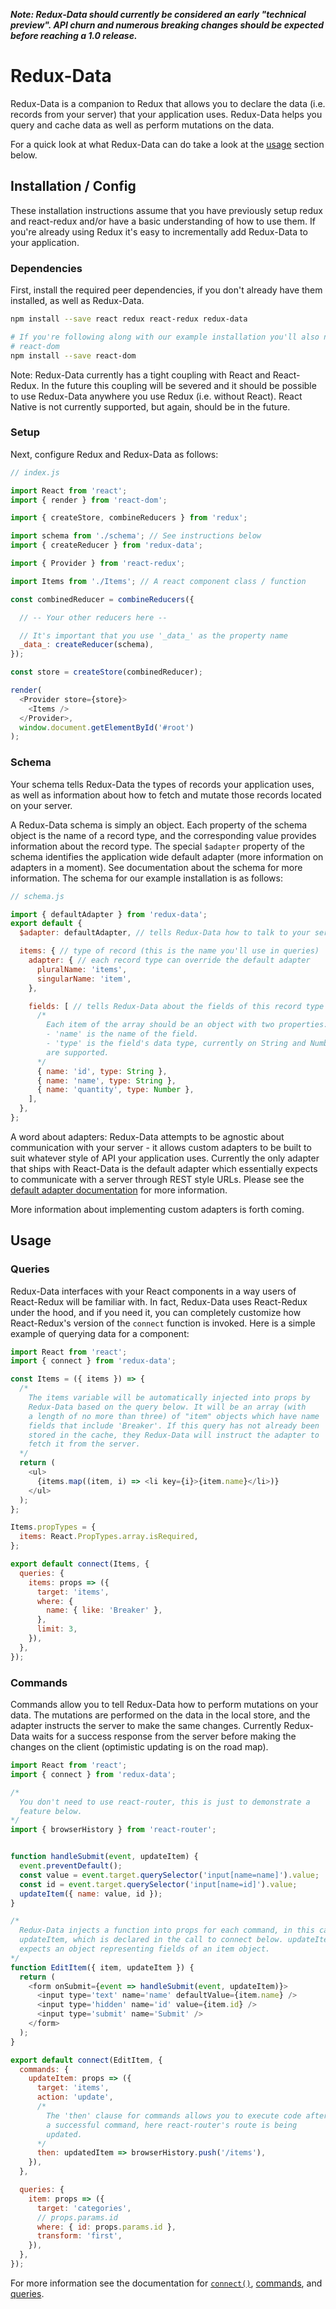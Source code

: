 ***Note: Redux-Data should currently be considered an early "technical preview". API churn and numerous breaking changes should be expected before reaching a 1.0 release.***

# Redux-Data
Redux-Data is a companion to Redux that allows you to declare the data (i.e. records from your server) that your application uses. Redux-Data helps you query and cache data as well as perform mutations on the data.

For a quick look at what Redux-Data can do take a look at the [usage](#usage) section below.

## Installation / Config
These installation instructions assume that you have previously setup redux and react-redux and/or have a basic understanding of how to use them. If you're already using Redux it's easy to incrementally add Redux-Data to your application.

### Dependencies
First, install the required peer dependencies, if you don't already have them installed, as well as Redux-Data.

```bash
npm install --save react redux react-redux redux-data

# If you're following along with our example installation you'll also need
# react-dom
npm install --save react-dom
```
Note: Redux-Data currently has a tight coupling with React and React-Redux. In the future this coupling will be severed and it should be possible to use Redux-Data anywhere you use Redux (i.e. without React). React Native is not currently supported, but again, should be in the future.

### Setup
Next, configure Redux and Redux-Data as follows:
```javascript
// index.js

import React from 'react';
import { render } from 'react-dom';

import { createStore, combineReducers } from 'redux';

import schema from './schema'; // See instructions below
import { createReducer } from 'redux-data';

import { Provider } from 'react-redux';

import Items from './Items'; // A react component class / function

const combinedReducer = combineReducers({

  // -- Your other reducers here --

  // It's important that you use '_data_' as the property name
  _data_: createReducer(schema),
});

const store = createStore(combinedReducer);

render(
  <Provider store={store}>
    <Items />
  </Provider>,
  window.document.getElementById('#root')
);
```

### Schema
Your schema tells Redux-Data the types of records your application uses, as well as information about how to fetch and mutate those records located on your server.

A Redux-Data schema is simply an object. Each property of the schema object is the name of a record type, and the corresponding value provides information about the record type. The special `$adapter` property of the schema identifies the application wide default adapter (more information on adapters in a moment). See documentation about the schema for more information. The schema for our example installation is as follows:

```javascript
// schema.js

import { defaultAdapter } from 'redux-data';
export default {
  $adapter: defaultAdapter, // tells Redux-Data how to talk to your server

  items: { // type of record (this is the name you'll use in queries)
    adapter: { // each record type can override the default adapter
      pluralName: 'items',
      singularName: 'item',
    },

    fields: [ // tells Redux-Data about the fields of this record type
      /*
        Each item of the array should be an object with two properties:
        - 'name' is the name of the field.
        - 'type' is the field's data type, currently on String and Number
        are supported.
      */
      { name: 'id', type: String },
      { name: 'name', type: String },
      { name: 'quantity', type: Number },
    ],
  },
};
```

A word about adapters: Redux-Data attempts to be agnostic about communication with your server - it allows custom adapters to be built to suit whatever style of API your application uses. Currently the only adapter that ships with React-Data is the default adapter which essentially expects to communicate with a server through REST style URLs. Please see the [default adapter documentation](/docs/defaultAdapter.md) for more information.

More information about implementing custom adapters is forth coming.

## Usage

### Queries
Redux-Data interfaces with your React components in a way users of React-Redux will be familiar with. In fact, Redux-Data uses React-Redux under the hood, and if you need it, you can completely customize how React-Redux's version of the `connect` function is invoked. Here is a simple example of querying data for a component:

```javascript
import React from 'react';
import { connect } from 'redux-data';

const Items = ({ items }) => {
  /*
    The items variable will be automatically injected into props by
    Redux-Data based on the query below. It will be an array (with
    a length of no more than three) of "item" objects which have name
    fields that include 'Breaker'. If this query has not already been
    stored in the cache, they Redux-Data will instruct the adapter to
    fetch it from the server.
  */
  return (
    <ul>
      {items.map((item, i) => <li key={i}>{item.name}</li>)}
    </ul>
  );
};

Items.propTypes = {
  items: React.PropTypes.array.isRequired,
};

export default connect(Items, {
  queries: {
    items: props => ({
      target: 'items',
      where: {
        name: { like: 'Breaker' },
      },
      limit: 3,
    }),
  },
});
```

### Commands
Commands allow you to tell Redux-Data how to perform mutations on your data. The mutations are performed on the data in the local store, and the adapter instructs the server to make the same changes. Currently Redux-Data waits for a success response from the server before making the changes on the client (optimistic updating is on the road map).

```javascript
import React from 'react';
import { connect } from 'redux-data';

/*
  You don't need to use react-router, this is just to demonstrate a
  feature below.
*/
import { browserHistory } from 'react-router';


function handleSubmit(event, updateItem) {
  event.preventDefault();
  const value = event.target.querySelector('input[name=name]').value;
  const id = event.target.querySelector('input[name=id]').value;
  updateItem({ name: value, id });
}

/*
  Redux-Data injects a function into props for each command, in this case
  updateItem, which is declared in the call to connect below. updateItem
  expects an object representing fields of an item object.
*/
function EditItem({ item, updateItem }) {
  return (
    <form onSubmit={event => handleSubmit(event, updateItem)}>
      <input type='text' name='name' defaultValue={item.name} />
      <input type='hidden' name='id' value={item.id} />
      <input type='submit' name='Submit' />
    </form>
  );
}

export default connect(EditItem, {
  commands: {
    updateItem: props => ({
      target: 'items',
      action: 'update',
      /*
        The 'then' clause for commands allows you to execute code after
        a successful command, here react-router's route is being
        updated.
      */
      then: updatedItem => browserHistory.push('/items'),
    }),
  },

  queries: {
    item: props => ({
      target: 'categories',
      // props.params.id
      where: { id: props.params.id },
      transform: 'first',
    }),
  },
});
```
For more information see the documentation for [`connect()`](/docs/connect.md), [commands](/docs/commands.md), and [queries](/docs/queries.md).
